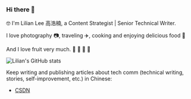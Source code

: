  ### Hi there 👋
 
 🤓 I'm Lilian Lee 高浩楠, a Content Strategist | Senior Technical Writer.
 
 I love photography 📷, traveling ✈️, cooking and enjoying delicious food 🥘
 
 And I love fruit very much. 🍎 🍓 🥭 🥝

 
 
 ![Lilian's GitHub stats](https://github-readme-stats.vercel.app/api?username=lilin90&show_icons=true&theme=tokyonight)

Keep writing and publishing articles about tech comm (technical writing, stories, self-improvement, etc.) in Chinese:


- [CSDN](https://blog.csdn.net/weixin_53760974?spm=1000.2115.3001.5343)

